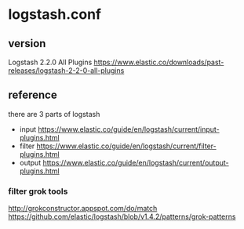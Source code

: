 # logstash.conf
## version
Logstash 2.2.0 All Plugins
https://www.elastic.co/downloads/past-releases/logstash-2-2-0-all-plugins

## reference
there are 3 parts of logstash
 - input https://www.elastic.co/guide/en/logstash/current/input-plugins.html
 - filter https://www.elastic.co/guide/en/logstash/current/filter-plugins.html
 - output https://www.elastic.co/guide/en/logstash/current/output-plugins.html
 
### filter grok tools
 http://grokconstructor.appspot.com/do/match
 https://github.com/elastic/logstash/blob/v1.4.2/patterns/grok-patterns
